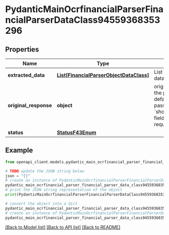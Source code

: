# PydanticMainOcrfinancialParserFinancialParserDataClass94559368353296


## Properties

Name | Type | Description | Notes
------------ | ------------- | ------------- | -------------
**extracted_data** | [**List[FinancialParserObjectDataClass]**](FinancialParserObjectDataClass.md) | List of parsed financial data objects (per page). | [optional] 
**original_response** | **object** | original response sent by the provider, hidden by default, show it by passing the &#x60;show_original_response&#x60; field to &#x60;true&#x60; in your request | [optional] 
**status** | [**StatusF43Enum**](StatusF43Enum.md) |  | 

## Example

```python
from openapi_client.models.pydantic_main_ocrfinancial_parser_financial_parser_data_class94559368353296 import PydanticMainOcrfinancialParserFinancialParserDataClass94559368353296

# TODO update the JSON string below
json = "{}"
# create an instance of PydanticMainOcrfinancialParserFinancialParserDataClass94559368353296 from a JSON string
pydantic_main_ocrfinancial_parser_financial_parser_data_class94559368353296_instance = PydanticMainOcrfinancialParserFinancialParserDataClass94559368353296.from_json(json)
# print the JSON string representation of the object
print(PydanticMainOcrfinancialParserFinancialParserDataClass94559368353296.to_json())

# convert the object into a dict
pydantic_main_ocrfinancial_parser_financial_parser_data_class94559368353296_dict = pydantic_main_ocrfinancial_parser_financial_parser_data_class94559368353296_instance.to_dict()
# create an instance of PydanticMainOcrfinancialParserFinancialParserDataClass94559368353296 from a dict
pydantic_main_ocrfinancial_parser_financial_parser_data_class94559368353296_form_dict = pydantic_main_ocrfinancial_parser_financial_parser_data_class94559368353296.from_dict(pydantic_main_ocrfinancial_parser_financial_parser_data_class94559368353296_dict)
```
[[Back to Model list]](../README.md#documentation-for-models) [[Back to API list]](../README.md#documentation-for-api-endpoints) [[Back to README]](../README.md)


